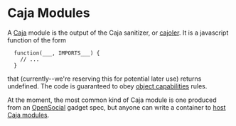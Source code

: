 # Caja Modules #

A [Caja](http://code.google.com/p/google-caja/) module is the output of the Caja sanitizer, or [cajoler](CajaCajole.md).  It is a javascript function of the form
```
  function(___, IMPORTS___) {
    // ...   
  }
```
that (currently--we're reserving this for potential later use) returns undefined.  The code is guaranteed to obey [object capabilities](http://en.wikipedia.org/wiki/Object_capability_model) rules.

At the moment, the most common kind of Caja module is one produced from an [OpenSocial](http://code.google.com/apis/opensocial/) gadget spec, but anyone can write a container to [host Caja modules](HostingModules.md).
